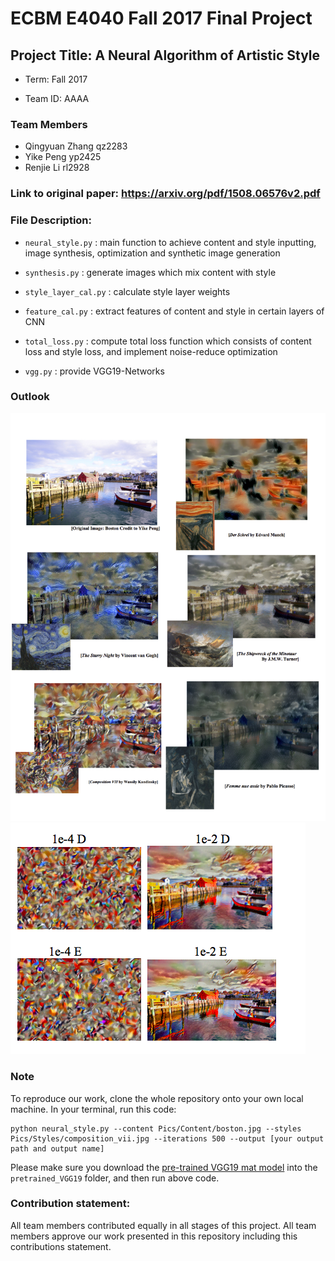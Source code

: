 # ECBM E4040 Fall 2017 Final Project 

## Project Title: A Neural Algorithm of Artistic Style

+ Term: Fall 2017

+ Team ID: AAAA

### Team Members 

+ Qingyuan Zhang qz2283
+ Yike Peng yp2425
+ Renjie Li rl2928
 

### Link to original paper: https://arxiv.org/pdf/1508.06576v2.pdf

### File Description:

+ `neural_style.py` : main function to achieve content and style inputting, image synthesis, optimization and synthetic image generation 

+ `synthesis.py` : generate images which mix content with style

+ `style_layer_cal.py` : calculate style layer weights 
+ `feature_cal.py` : extract features of content and style in certain layers of CNN
+ `total_loss.py` : compute total loss function which consists of content loss and style loss, and implement noise-reduce optimization
+ `vgg.py` : provide VGG19-Networks

### Outlook

![Output](Pics/Outputs/Mixed.jpg)
![Ratio](Pics/Outputs/ratio.jpg)


### Note 
To reproduce our work, clone the whole repository onto your own local machine. In your terminal, run this code:
```
python neural_style.py --content Pics/Content/boston.jpg --styles Pics/Styles/composition_vii.jpg --iterations 500 --output [your output path and output name]
```
Please make sure you download the [pre-trained VGG19 mat model](http://www.vlfeat.org/matconvnet/models/beta16/imagenet-vgg-verydeep-19.mat) into the `pretrained_VGG19` folder, and then run above code.

### Contribution statement:
 All team members contributed equally in all stages of this project. All team members approve our work presented in this repository including this contributions statement. 



